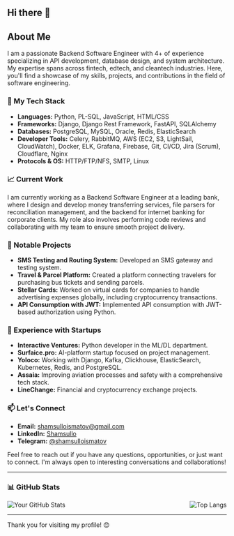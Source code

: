 ## Hi there 👋

## About Me

I am a passionate Backend Software Engineer with 4+ of experience specializing in API development, database design, and system architecture. My expertise spans across fintech, edtech, and cleantech industries. Here, you'll find a showcase of my skills, projects, and contributions in the field of software engineering.

### 🔧 My Tech Stack

- **Languages:** Python, PL-SQL, JavaScript, HTML/CSS
- **Frameworks:** Django, Django Rest Framework, FastAPI, SQLAlchemy
- **Databases:** PostgreSQL, MySQL, Oracle, Redis, ElasticSearch
- **Developer Tools:** Celery, RabbitMQ, AWS (EC2, S3, LightSail, CloudWatch), Docker, ELK, Grafana, Firebase, Git, CI/CD, Jira (Scrum), Cloudflare, Nginx
- **Protocols & OS:** HTTP/FTP/NFS, SMTP, Linux

### 📈 Current Work

I am currently working as a Backend Software Engineer at a leading bank, where I design and develop money transferring services, file parsers for reconciliation management, and the backend for internet banking for corporate clients. My role also involves performing code reviews and collaborating with my team to ensure smooth project delivery.

### 🌟 Notable Projects

- **SMS Testing and Routing System:** Developed an SMS gateway and testing system.
- **Travel & Parcel Platform:** Created a platform connecting travelers for purchasing bus tickets and sending parcels.
- **Stellar Cards:** Worked on virtual cards for companies to handle advertising expenses globally, including cryptocurrency transactions.
- **API Consumption with JWT:** Implemented API consumption with JWT-based authorization using Python.

### 💼 Experience with Startups

- **Interactive Ventures:** Python developer in the ML/DL department.
- **Surfaice.pro:** AI-platform startup focused on project management.
- **Yoloco:** Working with Django, Kafka, Clickhouse, ElasticSearch, Kubernetes, Redis, and PostgreSQL.
- **Assaia:** Improving aviation processes and safety with a comprehensive tech stack.
- **LineChange:** Financial and cryptocurrency exchange projects.

### 📫 Let's Connect

- **Email:** [shamsulloismatov@gmail.com](mailto:shamsulloismatov@gmail.com)
- **LinkedIn:** [Shamsullo](https://www.linkedin.com/in/shamsullo/)
- **Telegram:** [@shamsulloismatov](https://t.me/shamsulloismatov)

Feel free to reach out if you have any questions, opportunities, or just want to connect. I'm always open to interesting conversations and collaborations!

---

### 📊 GitHub Stats

<div style="display: flex; justify-content: space-between;">
  <img src="https://github-readme-stats.vercel.app/api?username=Shamsullo&show_icons=true&theme=default&show_icons=true" alt="Your GitHub Stats" />
  <img src="https://github-readme-stats.vercel.app/api/top-langs/?username=Shamsullo&layout=compact&theme=default" alt="Top Langs" />
</div>

---

Thank you for visiting my profile! 😊


<!--
**Shamsullo/Shamsullo** is a ✨ _special_ ✨ repository because its `README.md` (this file) appears on your GitHub profile.

Here are some ideas to get you started:

- 🔭 I’m currently working on ...
- 🌱 I’m currently learning ...
- 👯 I’m looking to collaborate on ...
- 🤔 I’m looking for help with ...
- 💬 Ask me about ...
- 📫 How to reach me: ...
- 😄 Pronouns: ...
- ⚡ Fun fact: ...
-->
